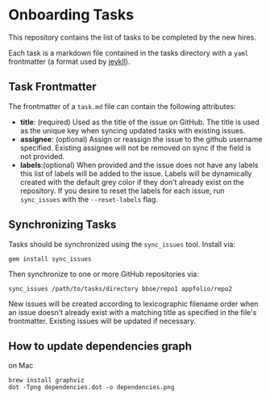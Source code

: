 # Onboarding Tasks

This repository contains the list of tasks to be completed by the new hires.

Each task is a markdown file contained in the tasks directory with a `yaml`
frontmatter (a format used by [jeykll](http://jekyllrb.com/docs/frontmatter/)).


## Task Frontmatter

The frontmatter of a `task.md` file can contain the following attributes:

* __title__: (required) Used as the title of the issue on GitHub. The title is used as the
  unique key when syncing updated tasks with existing issues.
* __assignee__: (optional) Assign or reassign the issue to the github username
  specified. Existing assignee will not be removed on sync if the field is not
  provided.
* __labels__:(optional) When provided and the issue does not have any labels
  this list of labels will be added to the issue. Labels will be dynamically
  created with the default grey color if they don't already exist on the
  repository. If you desire to reset the labels for each issue, run
  ``sync_issues`` with the ``--reset-labels`` flag.


## Synchronizing Tasks

Tasks should be synchronized using the `sync_issues` tool. Install via:

    gem install sync_issues

Then synchronize to one or more GitHub repositories via:

    sync_issues /path/to/tasks/directory bboe/repo1 appfolio/repo2

New issues will be created according to lexicographic filename order when an
issue doesn't already exist with a matching title as specified in the file's
frontmatter. Existing issues will be updated if necessary.

## How to update dependencies graph

on Mac
```
brew install graphviz
dot -Tpng dependencies.dot -o dependencies.png
```
